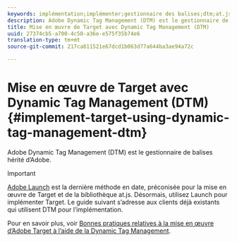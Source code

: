 ```yaml
---
keywords: implémentation;implémenter;gestionnaire des balises;dtm;at.js;gestionnaire dynamique des balises
description: Adobe Dynamic Tag Management (DTM) est le gestionnaire de balises hérité d’Adobe.
title: Mise en œuvre de Target avec Dynamic Tag Management (DTM)
uuid: 27374cb5-a700-4c50-a36e-e575f35b74e6
translation-type: tm+mt
source-git-commit: 217ca811521e67dcd1b063d77a644ba3ae94a72c

---
```



# Mise en œuvre de Target avec Dynamic Tag Management (DTM){#implement-target-using-dynamic-tag-management-dtm}

Adobe Dynamic Tag Management (DTM) est le gestionnaire de balises hérité d’Adobe.

>[!IMPORTANT]
>
>[Adobe Launch](../../../c-implementing-target/c-implementing-target-for-client-side-web/how-to-deployatjs/cmp-implementing-target-using-adobe-launch.md#topic_5234DDAEB0834333BD6BA1B05892FC25) est la dernière méthode en date, préconisée pour la mise en œuvre de Target et de la bibliothèque at.js. Désormais, utilisez Launch pour implémenter Target. Le guide suivant s’adresse aux clients déjà existants qui utilisent DTM pour l’implémentation.

Pour en savoir plus, voir [Bonnes pratiques relatives à la mise en œuvre d’Adobe Target à l’aide de la Dynamic Tag Management](https://docs.adobe.com/content/help/en/dtm/implementing/overview.html).
